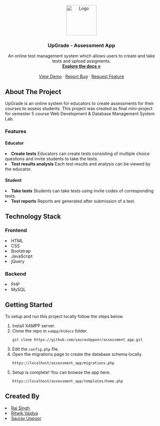 <br />
<p align="center">
  <img src="https://github.com/sauravUppoor/assessment_app/blob/main/static/img/logo.png" alt="Logo" height="100">
  <h3 align="center">UpGrade - Assessment App</h3>

  <p align="center">
    An online test management system which allows users to create and take tests and upload assigments.
    <br />
    <a href="https://github.com/sauravUppoor/assessment_app"><strong>Explore the docs »</strong></a>
    <br />
    <br />
    <a href="#">View Demo</a>
    ·
    <a href="https://github.com/sauravUppoor/assessment_app/issues">Report Bug</a>
    ·
    <a href="https://github.com/sauravUppoor/assessment_app/issues">Request Feature</a>
  </p>
</p>

## About The Project

<!-- [![Product Name Screen Shot][product-screenshot]](https://example.com) -->

UpGrade is an online system for educators to create assessments for their courses to assess students. This project was created as final mini-project for semester 5 course Web Development & Database Management System Lab. 

### Features

#### Educator

<li> <b>Create tests</b> Educators can create tests consisting of multiple choice questions and invite students to take the tests. </li>
<li> <b>Test results analysis</b> Each test results and analysis can be viewed by the educator. </li>

#### Student

<li> <b>Take tests</b> Students can take tests using invite codes of corresponding tests. </li>
<li> <b>Test reports</b> Reports are generated after submission of a test. </li>

## Technology Stack

### Frontend

<li> HTML </li>
<li> CSS </li>
<li> Bootstrap </li>
<li> JavaScript </li>
<li> jQuery </li>

### Backend

<li> PHP </li>
<li> MySQL </li>

## Getting Started

To setup and run this project locally follow the steps below.

1. Install XAMPP server.
2. Clone the repo in ```xampp/htdocs``` folder. 
    ```sh
   git clone https://github.com/sauravUppoor/assessment_app.git
   ```
3. Edit the ```config.php``` file.
4. Open the migrations page to create the database schema locally.
    ```sh
    https://localhost/assessment_app/migrations.php
    ```
5. Setup is complete! You can browse the app here.
    ```sh
    https://localhost/assessment_app/templates/home.php
    ```

## Created By

<li> <a href="https://github.com/rajsinh2181">Raj Singh</a> </li>
<li> <a href="https://github.com/ritwik4690">Ritwik Vaidya</a> </li>
<li> <a href="https://github.com/sauravUppoor">Saurav Uppoor</a> </li>


